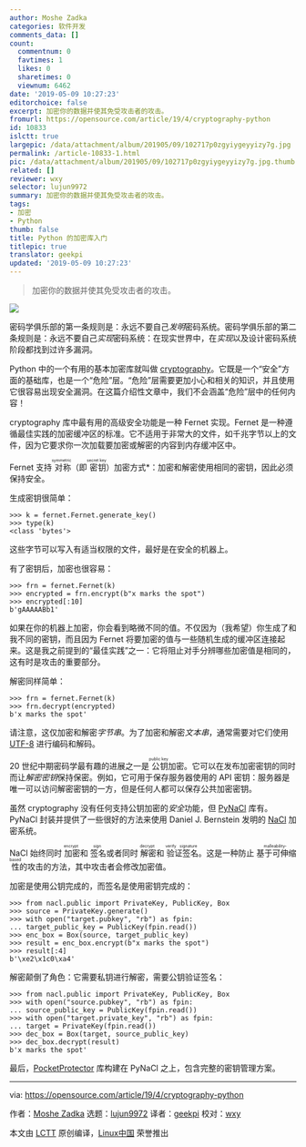 ```yaml
---
author: Moshe Zadka
categories: 软件开发
comments_data: []
count:
  commentnum: 0
  favtimes: 1
  likes: 0
  sharetimes: 0
  viewnum: 6462
date: '2019-05-09 10:27:23'
editorchoice: false
excerpt: 加密你的数据并使其免受攻击者的攻击。
fromurl: https://opensource.com/article/19/4/cryptography-python
id: 10833
islctt: true
largepic: /data/attachment/album/201905/09/102717p0zgyiygeyyizy7g.jpg
permalink: /article-10833-1.html
pic: /data/attachment/album/201905/09/102717p0zgyiygeyyizy7g.jpg.thumb.jpg
related: []
reviewer: wxy
selector: lujun9972
summary: 加密你的数据并使其免受攻击者的攻击。
tags:
- 加密
- Python
thumb: false
title: Python 的加密库入门
titlepic: true
translator: geekpi
updated: '2019-05-09 10:27:23'
---
```



> 
> 加密你的数据并使其免受攻击者的攻击。
> 
> 
> 


![](/data/attachment/album/201905/09/102717p0zgyiygeyyizy7g.jpg)


密码学俱乐部的第一条规则是：永远不要自己*发明*密码系统。密码学俱乐部的第二条规则是：永远不要自己*实现*密码系统：在现实世界中，在*实现*以及设计密码系统阶段都找到过许多漏洞。


Python 中的一个有用的基本加密库就叫做 [cryptography](https://cryptography.io/en/latest/)。它既是一个“安全”方面的基础库，也是一个“危险”层。“危险”层需要更加小心和相关的知识，并且使用它很容易出现安全漏洞。在这篇介绍性文章中，我们不会涵盖“危险”层中的任何内容！


cryptography 库中最有用的高级安全功能是一种 Fernet 实现。Fernet 是一种遵循最佳实践的加密缓冲区的标准。它不适用于非常大的文件，如千兆字节以上的文件，因为它要求你一次加载要加密或解密的内容到内存缓冲区中。


Fernet 支持<ruby> 对称 <rt>  symmetric </rt></ruby>（即<ruby> 密钥 <rt>  secret key </rt></ruby>）加密方式\*：加密和解密使用相同的密钥，因此必须保持安全。


生成密钥很简单：



```
>>> k = fernet.Fernet.generate_key()
>>> type(k)
<class 'bytes'>
```

这些字节可以写入有适当权限的文件，最好是在安全的机器上。


有了密钥后，加密也很容易：



```
>>> frn = fernet.Fernet(k)
>>> encrypted = frn.encrypt(b"x marks the spot")
>>> encrypted[:10]
b'gAAAAABb1'
```

如果在你的机器上加密，你会看到略微不同的值。不仅因为（我希望）你生成了和我不同的密钥，而且因为 Fernet 将要加密的值与一些随机生成的缓冲区连接起来。这是我之前提到的“最佳实践”之一：它将阻止对手分辨哪些加密值是相同的，这有时是攻击的重要部分。


解密同样简单：



```
>>> frn = fernet.Fernet(k)
>>> frn.decrypt(encrypted)
b'x marks the spot'
```

请注意，这仅加密和解密*字节串*。为了加密和解密*文本串*，通常需要对它们使用 [UTF-8](https://en.wikipedia.org/wiki/UTF-8) 进行编码和解码。


20 世纪中期密码学最有趣的进展之一是<ruby> 公钥 <rt>  public key </rt></ruby>加密。它可以在发布加密密钥的同时而让*解密密钥*保持保密。例如，它可用于保存服务器使用的 API 密钥：服务器是唯一可以访问解密密钥的一方，但是任何人都可以保存公共加密密钥。


虽然 cryptography 没有任何支持公钥加密的*安全*功能，但 [PyNaCl](https://pynacl.readthedocs.io/en/stable/) 库有。PyNaCl 封装并提供了一些很好的方法来使用 Daniel J. Bernstein 发明的 [NaCl](https://nacl.cr.yp.to/) 加密系统。


NaCl 始终同时<ruby> 加密 <rt>  encrypt </rt></ruby>和<ruby> 签名 <rt>  sign </rt></ruby>或者同时<ruby> 解密 <rt>  decrypt </rt></ruby>和<ruby> 验证签名 <rt>  verify signature </rt></ruby>。这是一种防止<ruby> 基于可伸缩性 <rt>  malleability-based </rt></ruby>的攻击的方法，其中攻击者会修改加密值。


加密是使用公钥完成的，而签名是使用密钥完成的：



```
>>> from nacl.public import PrivateKey, PublicKey, Box
>>> source = PrivateKey.generate()
>>> with open("target.pubkey", "rb") as fpin:
... target_public_key = PublicKey(fpin.read())
>>> enc_box = Box(source, target_public_key)
>>> result = enc_box.encrypt(b"x marks the spot")
>>> result[:4]
b'\xe2\x1c0\xa4'
```

解密颠倒了角色：它需要私钥进行解密，需要公钥验证签名：



```
>>> from nacl.public import PrivateKey, PublicKey, Box
>>> with open("source.pubkey", "rb") as fpin:
... source_public_key = PublicKey(fpin.read())
>>> with open("target.private_key", "rb") as fpin:
... target = PrivateKey(fpin.read())
>>> dec_box = Box(target, source_public_key)
>>> dec_box.decrypt(result)
b'x marks the spot'
```

最后，[PocketProtector](https://github.com/SimpleLegal/pocket_protector/blob/master/USER_GUIDE.md) 库构建在 PyNaCl 之上，包含完整的密钥管理方案。




---


via: <https://opensource.com/article/19/4/cryptography-python>


作者：[Moshe Zadka](https://opensource.com/users/moshez) 选题：[lujun9972](https://github.com/lujun9972) 译者：[geekpi](https://github.com/geekpi) 校对：[wxy](https://github.com/wxy)


本文由 [LCTT](https://github.com/LCTT/TranslateProject) 原创编译，[Linux中国](https://linux.cn/) 荣誉推出
